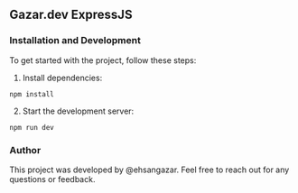 ## Gazar.dev ExpressJS

### Installation and Development

To get started with the project, follow these steps:

1. Install dependencies:

```
npm install
```

2. Start the development server:

```
npm run dev
```

### Author

This project was developed by @ehsangazar. Feel free to reach out for any questions or feedback.
